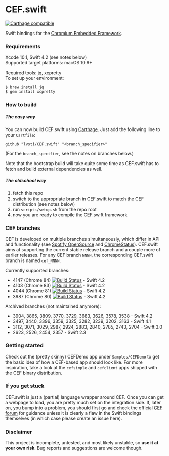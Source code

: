 # CEF.swift

[![Carthage compatible](https://img.shields.io/badge/Carthage-compatible-brightgreen.svg)](https://github.com/Carthage/Carthage)

Swift bindings for the [Chromium Embedded Framework](https://bitbucket.org/chromiumembedded/cef/).

### Requirements

Xcode 10.1, Swift 4.2 (see notes below)<br/>
Supported target platforms: macOS 10.9+

Required tools: jq, xcpretty<br/>
To set up your environment:

```
$ brew install jq
$ gem install xcpretty
```

### How to build

##### The easy way

You can now build CEF.swift using [Carthage](https://github.com/Carthage/Carthage). Just add the following line to your `Cartfile`:

```
github "lvsti/CEF.swift" "<branch_specifier>"
```

(For the `branch_specifier`, see the notes on branches below.)

Note that the bootstrap build will take quite some time as CEF.swift has to fetch and build external dependencies as well.

##### The oldschool way

1. fetch this repo
2. switch to the appropriate branch in CEF.swift to match the CEF distribution (see notes below)
3. run `scripts/setup.sh` from the repo root
4. now you are ready to compile the CEF.swift framework

### CEF branches

CEF is developed on multiple branches simultaneously, which differ in API and functionality (see [Spotify OpenSource](http://opensource.spotify.com/cefbuilds/index.html) and [ChromeStatus](https://www.chromestatus.com/features)). CEF.swift aims at supporting the current stable release branch and a couple more of earlier releases. For any CEF branch `NNNN`, the corresponding CEF.swift branch is named `cef_NNNN`.

Currently supported branches: 

- 4147 (Chrome 84) [![Build Status](https://travis-ci.org/lvsti/CEF.swift.svg?branch=cef_4147)](https://travis-ci.org/lvsti/CEF.swift) - Swift 4.2
- 4103 (Chrome 83) [![Build Status](https://travis-ci.org/lvsti/CEF.swift.svg?branch=cef_4103)](https://travis-ci.org/lvsti/CEF.swift) - Swift 4.2
- 4044 (Chrome 81) [![Build Status](https://travis-ci.org/lvsti/CEF.swift.svg?branch=cef_4044)](https://travis-ci.org/lvsti/CEF.swift) - Swift 4.2
- 3987 (Chrome 80) [![Build Status](https://travis-ci.org/lvsti/CEF.swift.svg?branch=cef_3987)](https://travis-ci.org/lvsti/CEF.swift) - Swift 4.2

Archived branches (not maintained anymore):

- 3904, 3865, 3809, 3770, 3729, 3683, 3626, 3578, 3538 - Swift 4.2
- 3497, 3440, 3396, 3359, 3325, 3282, 3239, 3202, 3163 - Swift 4.1
- 3112, 3071, 3029, 2987, 2924, 2883, 2840, 2785, 2743, 2704 - Swift 3.0
- 2623, 2526, 2454, 2357 - Swift 2.3

### Getting started

Check out the (pretty skinny) CEFDemo app under `Samples/CEFDemo` to get the basic idea of how a CEF-based app should look like. For more inspiration, take a look at the `cefsimple` and `cefclient` apps shipped with the CEF binary distribution.

### If you get stuck

CEF.swift is just a (partial) language wrapper around CEF. Once you can get a webpage to load, you are pretty much set on the integration side. If, later on, you bump into a problem, you should first go and check the official [CEF forum](https://magpcss.org/ceforum/) for guidance unless it is clearly a flaw in the Swift bindings themselves (in which case please create an issue here).

### Disclaimer

This project is incomplete, untested, and most likely unstable, so **use it at your own risk**. Bug reports and suggestions are welcome though.
